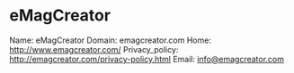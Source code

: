 
# eMagCreator

Name: eMagCreator
Domain: emagcreator.com
Home: http://www.emagcreator.com/
Privacy_policy: http://emagcreator.com/privacy-policy.html
Email: info@emagcreator.com
